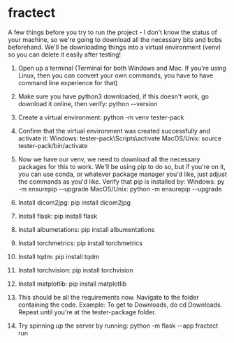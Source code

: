 # fractect
A few things before you try to run the project - I don't know the status of your machine, so we're going to download all the necessary bits and bobs beforehand. We'll be downloading things into a virtual environment (venv) so you can delete it easily after testing!

1) Open up a terminal (Terminal for both Windows and Mac. If you're using Linux, then you can convert your own commands, you have to have command line experience for that)
2) Make sure you have python3 downloaded, if this doesn't work, go download it online, then verify: python --version
3) Create a virtual environment: python -m venv tester-pack
4) Confirm that the virtual environment was created successfully and activate it: 
	Windows: tester-pack\Scripts\activate    MacOS/Unix: source tester-pack/bin/activate
5) Now we have our venv, we need to download all the necessary packages for this to work. We'll be using pip to do so, but if you're on it, you can use conda, or whatever package manager you'd like, just adjust the commands as you'd like. Verify that pip is installed by:
	Windows: py -m ensurepip --upgrade       MacOS/Unix: python -m ensurepip --upgrade

6) Install dicom2jpg: pip install dicom2jpg

7) Install flask: pip install flask

8) Install albumetations: pip install albumentations

9) Install torchmetrics: pip install torchmetrics

10) Install tqdm: pip install tqdm

11) Install torchvision: pip install torchvision

12) Install matplotlib: pip install matplotlib

13) This should be all the requirements now. Navigate to the folder containing the code. Example: To get to Downloads, do cd Downloads. Repeat until you're at the tester-package folder.

14) Try spinning up the server by running: python -m flask --app fractect run
